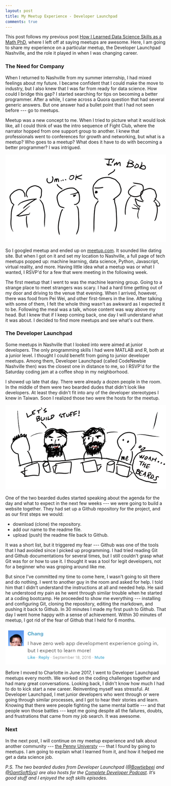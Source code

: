 ```yaml
---
layout: post
title: My Meetup Experience - Developer Launchpad
comments: true
---
```


This post follows my previous post [How I Learned Data Science Skills as a Math PhD](https://changhsinlee.github.io/learning-skills-for-data-science/), where I left off at saying meetups are awesome. Here, I am going to share my experience on a particular meetup, the Developer Launchpad Nashville, and the role it played in when I was changing career.

### The Need for Company

When I returned to Nashville from my summer internship, I had mixed feelings about my future. I became confident that I could make the move to industry, but I also knew that I was far from ready for data science. How could I bridge this gap? I started searching for tips on becoming a better programmer. After a while, I came across a Quora question that had several generic answers. But one answer had a bullet point that I had not seen before --- go to meetups.

Meetup was a new concept to me. When I tried to picture what it would look like, all I could think of was the intro sequence of Fight Club, where the narrator hopped from one support group to another. I knew that professionals went to conferences for growth and networking, but what is a meetup? Who goes to a meetup? What does it have to do with becoming a better programmer? I was intrigued.

![](/figure/source/2017-10-29-meetup-experience-dev-launchpad/fight-club.png)

So I googled meetup and ended up on [meetup.com](meetup.com). It sounded like dating site. But when I got on it and set my location to Nashville, a full page of tech meetups popped up: machine learning, data science, Python, Javascript, virtual reality, and more. Having little idea what a meetup was or what I wanted, I RSVP'd for a few that were meeting in the following week.

The first meetup that I went to was the machine learning group. Going to a strange place to meet strangers was scary. I had a hard time getting out of my door and driving to the venue that evening. When I arrived, however, there was food from Pei Wei, and other first-timers in the line. After talking with some of them, I felt the whole thing wasn't as awkward as I expected it to be. Following the meal was a talk, whose content was way above my head. But I knew that if I keep coming back, one day I will understand what it was about. I decided to find more meetups and see what's out there.

### The Developer Launchpad
Some meetups in Nashville that I looked into were aimed at junior developers. The only programming skills I had were MATLAB and R, both at a junior level. I thought I could benefit from going to junior developer meetups. Among them, Developer Launchpad (called CodeNewbie Nashville then) was the closest one in distance to me, so I RSVP'd for the Saturday coding jam at a coffee shop in my neighborhood.

I showed up late that day. There were already a dozen people in the room. In the middle of them were two bearded dudes that didn't look like developers. At least they didn't fit into any of the developer stereotypes I knew in Taiwan. Soon I realized those two were the hosts for the meetup.

![](/figure/source/2017-10-29-meetup-experience-dev-launchpad/dev-launchpad.png)

One of the two bearded dudes started speaking about the agenda for the day and what to expect in the next few weeks --- we were going to build a website together. They had set up a Github repository for the project, and as our first steps we would:

* download (clone) the repository.
* add our name to the readme file.
* upload (push) the readme file back to Github.

It was a short list, but it triggered my fear --- Github was one of the tools that I had avoided since I picked up programming. I had tried reading Git and Github documentations for several times, but I still couldn't grasp what Git was for or how to use it. I thought it was a tool for legit developers, not for a beginner who was groping around like me.

But since I've committed my time to come here, I wasn't going to sit there and do nothing. I went to another guy in the room and asked for help. I told him that I didn't understand the instructions at all and needed help. He said he understood my pain as he went through similar trouble when he started at a coding bootcamp. He proceeded to show me everything --- installing and configuring Git, cloning the repository, editing the markdown, and pushing it back to Github. In 30 minutes I made my first push to Github. That day I went home happy with a sense of achievement. Within 30 minutes of meetup, I got rid of the fear of Github that I held for 6 months.

![](/figure/source/2017-10-29-meetup-experience-dev-launchpad/comment.png)

Before I moved to Charlotte in June 2017, I went to Developer Launchpad meetups every month. We worked on the coding challenges together and had many great conversations. Looking back, I didn't know how much I had to do to kick start a new career. Reinventing myself was stressful. At Developer Launchpad, I met junior developers who went through or were going through similar processes, and I got to hear their stories and learn. Knowing that there were people fighting the same mental battle --- and that people won those battles --- kept me going despite all the failures, doubts, and frustrations that came from my job search. It was awesome.

### Next

In the next post, I will continue on my meetup experience and talk about another community --- [the Penny Universty](http://www.pennyuniversity.org) --- that I found by going to meetups. I am going to explain what I learned from it, and how it helped me get a data science job.

*P.S. The two bearded dudes from Developer Launchpad ([@Bowtiebeej](https://twitter.com/BowtieBeej) and [@GantSoftSys](https://twitter.com/GantSoftSys)) are also hosts for the [Complete Developer Podcast](http://completedeveloperpodcast.com/). It’s good stuff and I enjoyed the soft skills episodes.*
